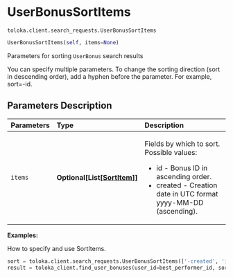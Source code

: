 # UserBonusSortItems
`toloka.client.search_requests.UserBonusSortItems`

```python
UserBonusSortItems(self, items=None)
```

Parameters for sorting `UserBonus` search results


You can specify multiple parameters.
To change the sorting direction (sort in descending order), add a hyphen before the parameter. For example, sort=-id.

## Parameters Description

| Parameters | Type | Description |
| :----------| :----| :-----------|
`items`|**Optional\[List\[[SortItem](toloka.client.search_requests.UserBonusSortItems.SortItem.md)\]\]**|<p>Fields by which to sort. Possible values:<ul><li>id - Bonus ID in ascending order.</li><li>created - Creation date in UTC format yyyy-MM-DD (ascending).</li></ul></p>

**Examples:**

How to specify and use SortItems.

```python
sort = toloka.client.search_requests.UserBonusSortItems(['-created', 'id'])
result = toloka_client.find_user_bonuses(user_id=best_performer_id, sort=sort, limit=10)
```
